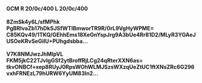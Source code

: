 #### GCM R 20/0c/400 L 20/0c/400
**8ZmSk4y6L/sfMPhk**<br/>**PgBRIvaZb17hDkSJSfWTlBmworTR9R/0rL9VgHyWPME=**<br/>**C85KQv49/1TKQ/GEhhEms18XeGnYspJrg9A3bUe4Rr81D2/MLyR3YGAeJUSOeKRvSeGiIU+PUhgdsbba...**<br/><br/>
**V7K8NMJwzJhMIpVL**<br/>**FKM5jkC22TJvIgGSf2ytBroffRjLCg24qRterXXN6as=**<br/>**tkvONBCf+xep8RUyJ0RpsWOhWLMJSzsWXzqUeZtUC1ftXNsZRc6G296vxhFRNEzL79hURW6YyUM83In2...**